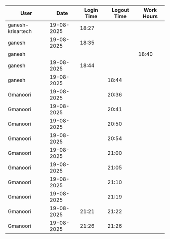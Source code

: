 | User | Date | Login Time | Logout Time | Work Hours |
|------|------|------------|-------------|------------|
| ganesh-krisartech | 19-08-2025 | 18:27 |   |  |   |
| ganesh | 19-08-2025 | 18:35 |   |  |
| ganesh |  |  |  |  18:40 |
| ganesh | 19-08-2025 | 18:44 |   |  |
| ganesh | 19-08-2025 |  | 18:44 |   |
| Gmanoori | 19-08-2025 |  | 20:36 |   |
| Gmanoori | 19-08-2025 |  | 20:41 |   |
| Gmanoori | 19-08-2025 |  | 20:50 |   |
| Gmanoori | 19-08-2025 |  | 20:54 |   |
| Gmanoori | 19-08-2025 |  | 21:00 |   |
| Gmanoori | 19-08-2025 |  | 21:05 |   |
| Gmanoori | 19-08-2025 |  | 21:10 |   |
| Gmanoori | 19-08-2025 |  | 21:19 |   |
| Gmanoori | 19-08-2025 | 21:21 | 21:22 |   |
| Gmanoori | 19-08-2025 | 21:26 | 21:26 |   |

